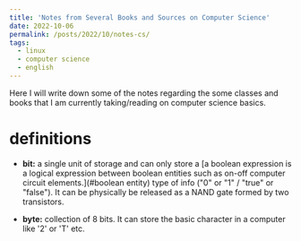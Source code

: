 ```yaml
---
title: 'Notes from Several Books and Sources on Computer Science'
date: 2022-10-06
permalink: /posts/2022/10/notes-cs/
tags:
  - linux
  - computer science
  - english
---
```


Here I will write down some of the notes regarding the some classes and books that I am currently taking/reading on computer science basics.

# definitions

- **bit:** a single unit of storage and can only store a [a boolean expression is a logical expression between boolean entities such as on-off computer circuit elements.](#boolean entity) type of info ("0" or "1" / "true" or "false"). It can be physically be released as a NAND gate formed by two transistors. 

- **byte:** collection of 8 bits. It can store the basic character in a computer like '2' or 'T' etc.


